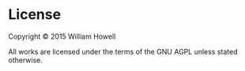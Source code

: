 # License
Copyright © 2015 William Howell

All works are licensed under the terms of the GNU AGPL unless stated otherwise.

